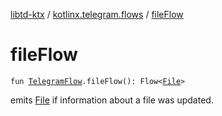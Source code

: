 [libtd-ktx](../index.md) / [kotlinx.telegram.flows](index.md) / [fileFlow](./file-flow.md)

# fileFlow

`fun `[`TelegramFlow`](../kotlinx.telegram.core/-telegram-flow/index.md)`.fileFlow(): Flow<`[`File`](https://tdlibx.github.io/td/docs/org/drinkless/td/libcore/telegram/TdApi/File.html)`>`

emits [File](https://tdlibx.github.io/td/docs/org/drinkless/td/libcore/telegram/TdApi/File.html) if information about a file was updated.

